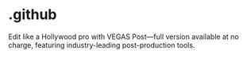 # .github
Edit like a Hollywood pro with VEGAS Post—full version available at no charge, featuring industry-leading post-production tools.
